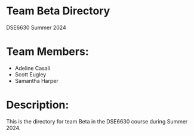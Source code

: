 # Team Beta Directory
DSE6630 Summer 2024

# Team Members:
- Adeline Casali
- Scott Eugley
- Samantha Harper

# Description:
This is the directory for team Beta in the DSE6630 course during Summer 2024.
